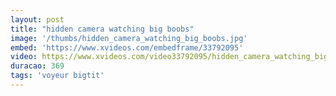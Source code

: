```yaml
---
layout: post
title: "hidden camera watching big boobs"
image: '/thumbs/hidden_camera_watching_big_boobs.jpg'
embed: 'https://www.xvideos.com/embedframe/33792095'
video: https://www.xvideos.com/video33792095/hidden_camera_watching_big_boobs
duracao: 369
tags: 'voyeur bigtit'
---
```

